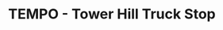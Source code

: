 ---
title: "TEMPO - Tower Hill Truck Stop"
url: /ignace/tempo-tower-hill-truck-stop/
shop: convenience
---